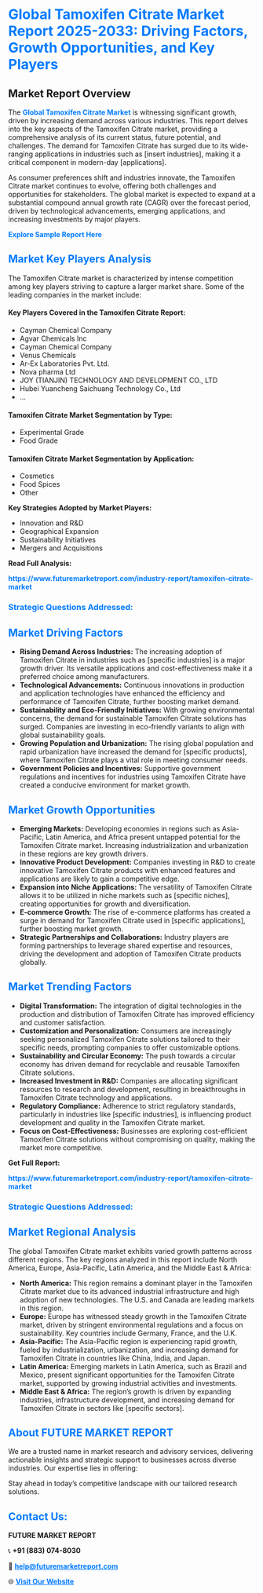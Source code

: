 <h1 style="color: #007BFF;">Global Tamoxifen Citrate Market Report 2025-2033: Driving Factors, Growth Opportunities, and Key Players</h1>

<section id="overview">
<h2>Market Report Overview</h2>
<p>The <a href="https://www.futuremarketreport.com/industry-report/tamoxifen-citrate-market" style="color: #007BFF; text-decoration: none;"><strong>Global Tamoxifen Citrate Market</strong></a> is witnessing significant growth, driven by increasing demand across various industries. This report delves into the key aspects of the Tamoxifen Citrate market, providing a comprehensive analysis of its current status, future potential, and challenges. The demand for Tamoxifen Citrate has surged due to its wide-ranging applications in industries such as [insert industries], making it a critical component in modern-day [applications].</p>
<p>As consumer preferences shift and industries innovate, the Tamoxifen Citrate market continues to evolve, offering both challenges and opportunities for stakeholders. The global market is expected to expand at a substantial compound annual growth rate (CAGR) over the forecast period, driven by technological advancements, emerging applications, and increasing investments by major players.</p>
</section>

<section id="overview">
<p><a href="https://www.futuremarketreport.com/request-sample/reportId=103203" style="color: #007BFF; text-decoration: none;"><strong>Explore Sample Report Here</strong></a></p>
</section>

<section id="key-players">
<h2 style="color: #007BFF;">Market Key Players Analysis</h2>
<p>The Tamoxifen Citrate market is characterized by intense competition among key players striving to capture a larger market share. Some of the leading companies in the market include:</p>
<h4>Key Players Covered in the Tamoxifen Citrate Report:</h4>
<ul><li>Cayman Chemical Company</li><li>Agvar Chemicals Inc</li><li>Cayman Chemical Company</li><li>Venus Chemicals</li><li>Ar-Ex Laboratories Pvt. Ltd.</li><li>Nova pharma Ltd</li><li>JOY (TIANJIN) TECHNOLOGY AND DEVELOPMENT CO., LTD</li><li>Hubei Yuancheng Saichuang Technology Co., Ltd</li><li>...</li></ul>
<h4>Tamoxifen Citrate Market Segmentation by Type:</h4>
<ul><li>Experimental Grade</li><li>Food Grade</li></ul>

<h4>Tamoxifen Citrate Market Segmentation by Application:</h4>
<ul><li>Cosmetics</li><li>Food Spices</li><li>Other</li></ul>
<p><strong>Key Strategies Adopted by Market Players:</strong></p>
<ul>
<li>Innovation and R&D</li>
<li>Geographical Expansion</li>
<li>Sustainability Initiatives</li>
<li>Mergers and Acquisitions</li>
</ul>
</section>

<section>
<p><strong>Read Full Analysis: </strong></p><a href="https://www.futuremarketreport.com/industry-report/tamoxifen-citrate-market" style="color: #007BFF; text-decoration: none;"><strong>https://www.futuremarketreport.com/industry-report/tamoxifen-citrate-market</strong></a>
<h3 style="color: #007BFF;">Strategic Questions Addressed:</h3>
</section>

<section id="driving-factors">
<h2 style="color: #007BFF;">Market Driving Factors</h2>
<ul>
<li><strong>Rising Demand Across Industries:</strong> The increasing adoption of Tamoxifen Citrate in industries such as [specific industries] is a major growth driver. Its versatile applications and cost-effectiveness make it a preferred choice among manufacturers.</li>
<li><strong>Technological Advancements:</strong> Continuous innovations in production and application technologies have enhanced the efficiency and performance of Tamoxifen Citrate, further boosting market demand.</li>
<li><strong>Sustainability and Eco-Friendly Initiatives:</strong> With growing environmental concerns, the demand for sustainable Tamoxifen Citrate solutions has surged. Companies are investing in eco-friendly variants to align with global sustainability goals.</li>
<li><strong>Growing Population and Urbanization:</strong> The rising global population and rapid urbanization have increased the demand for [specific products], where Tamoxifen Citrate plays a vital role in meeting consumer needs.</li>
<li><strong>Government Policies and Incentives:</strong> Supportive government regulations and incentives for industries using Tamoxifen Citrate have created a conducive environment for market growth.</li>
</ul>
</section>

<section id="growth-opportunities">
<h2 style="color: #007BFF;">Market Growth Opportunities</h2>
<ul>
<li><strong>Emerging Markets:</strong> Developing economies in regions such as Asia-Pacific, Latin America, and Africa present untapped potential for the Tamoxifen Citrate market. Increasing industrialization and urbanization in these regions are key growth drivers.</li>
<li><strong>Innovative Product Development:</strong> Companies investing in R&D to create innovative Tamoxifen Citrate products with enhanced features and applications are likely to gain a competitive edge.</li>
<li><strong>Expansion into Niche Applications:</strong> The versatility of Tamoxifen Citrate allows it to be utilized in niche markets such as [specific niches], creating opportunities for growth and diversification.</li>
<li><strong>E-commerce Growth:</strong> The rise of e-commerce platforms has created a surge in demand for Tamoxifen Citrate used in [specific applications], further boosting market growth.</li>
<li><strong>Strategic Partnerships and Collaborations:</strong> Industry players are forming partnerships to leverage shared expertise and resources, driving the development and adoption of Tamoxifen Citrate products globally.</li>
</ul>
</section>

<section id="trending-factors">
<h2 style="color: #007BFF;">Market Trending Factors</h2>
<ul>
<li><strong>Digital Transformation:</strong> The integration of digital technologies in the production and distribution of Tamoxifen Citrate has improved efficiency and customer satisfaction.</li>
<li><strong>Customization and Personalization:</strong> Consumers are increasingly seeking personalized Tamoxifen Citrate solutions tailored to their specific needs, prompting companies to offer customizable options.</li>
<li><strong>Sustainability and Circular Economy:</strong> The push towards a circular economy has driven demand for recyclable and reusable Tamoxifen Citrate solutions.</li>
<li><strong>Increased Investment in R&D:</strong> Companies are allocating significant resources to research and development, resulting in breakthroughs in Tamoxifen Citrate technology and applications.</li>
<li><strong>Regulatory Compliance:</strong> Adherence to strict regulatory standards, particularly in industries like [specific industries], is influencing product development and quality in the Tamoxifen Citrate market.</li>
<li><strong>Focus on Cost-Effectiveness:</strong> Businesses are exploring cost-efficient Tamoxifen Citrate solutions without compromising on quality, making the market more competitive.</li>
</ul>
</section>

<section>
<p><strong>Get Full Report: </strong></p><a href="https://www.futuremarketreport.com/industry-report/tamoxifen-citrate-market" style="color: #007BFF; text-decoration: none;"><strong>https://www.futuremarketreport.com/industry-report/tamoxifen-citrate-market</strong></a>
<h3 style="color: #007BFF;">Strategic Questions Addressed:</h3>
</section>


<section id="regional-analysis">
<h2 style="color: #007BFF;">Market Regional Analysis</h2>
<p>The global Tamoxifen Citrate market exhibits varied growth patterns across different regions. The key regions analyzed in this report include North America, Europe, Asia-Pacific, Latin America, and the Middle East & Africa:</p>
<ul>
<li><strong>North America:</strong> This region remains a dominant player in the Tamoxifen Citrate market due to its advanced industrial infrastructure and high adoption of new technologies. The U.S. and Canada are leading markets in this region.</li>
<li><strong>Europe:</strong> Europe has witnessed steady growth in the Tamoxifen Citrate market, driven by stringent environmental regulations and a focus on sustainability. Key countries include Germany, France, and the U.K.</li>
<li><strong>Asia-Pacific:</strong> The Asia-Pacific region is experiencing rapid growth, fueled by industrialization, urbanization, and increasing demand for Tamoxifen Citrate in countries like China, India, and Japan.</li>
<li><strong>Latin America:</strong> Emerging markets in Latin America, such as Brazil and Mexico, present significant opportunities for the Tamoxifen Citrate market, supported by growing industrial activities and investments.</li>
<li><strong>Middle East & Africa:</strong> The region’s growth is driven by expanding industries, infrastructure development, and increasing demand for Tamoxifen Citrate in sectors like [specific sectors].</li>
</ul>
</section>

<footer>
<h2 style="color: #007BFF;">About FUTURE MARKET REPORT</h2>
<p>We are a trusted name in market research and advisory services, delivering actionable insights and strategic support to businesses across diverse industries. Our expertise lies in offering:</p>

<p>Stay ahead in today’s competitive landscape with our tailored research solutions.</p>

<h2 style="color: #007BFF;">Contact Us:</h2>
<p><strong>FUTURE MARKET REPORT</strong></p>
<p>📞 <strong>+91 (883) 074-8030</strong></p>
<p>📧 <strong><a href="mailto:help@futuremarketreport.com" style="color: #007BFF;">help@futuremarketreport.com</a></strong></p>
<p>🌐 <strong><a href="https://www.futuremarketreport.com/" style="color: #007BFF;">Visit Our Website</a></strong></p>
</footer>